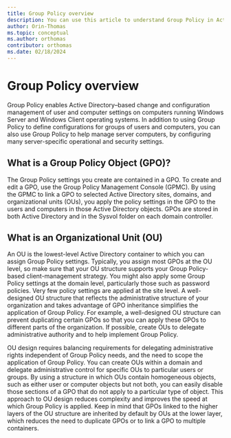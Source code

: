 ```yaml
---
title: Group Policy overview
description: You can use this article to understand Group Policy in Active Directory Domain Services.
author: Orin-Thomas
ms.topic: conceptual
ms.author: orthomas
contributor: orthomas
ms.date: 02/18/2024
---
```


# Group Policy overview

Group Policy enables Active Directory–based change and configuration management of user and computer settings on computers running Windows Server and Windows Client operating systems. In addition to using Group Policy to define configurations for groups of users and computers, you can also use Group Policy to help manage server computers, by configuring many server-specific operational and security settings.

## What is a Group Policy Object (GPO)?

The Group Policy settings you create are contained in a GPO. To create and edit a GPO, use the Group Policy Management Console (GPMC). By using the GPMC to link a GPO to selected Active Directory sites, domains, and organizational units (OUs), you apply the policy settings in the GPO to the users and computers in those Active Directory objects. GPOs are stored in both Active Directory and in the Sysvol folder on each domain controller. 

## What is an Organizational Unit (OU)

An OU is the lowest-level Active Directory container to which you can assign Group Policy settings. Typically, you assign most GPOs at the OU level, so make sure that your OU structure supports your Group Policy-based client-management strategy. You might also apply some Group Policy settings at the domain level, particularly those such as password policies. Very few policy settings are applied at the site level. A well-designed OU structure that reflects the administrative structure of your organization and takes advantage of GPO inheritance simplifies the application of Group Policy. For example, a well-designed OU structure can prevent duplicating certain GPOs so that you can apply these GPOs to different parts of the organization. If possible, create OUs to delegate administrative authority and to help implement Group Policy.

OU design requires balancing requirements for delegating administrative rights independent of Group Policy needs, and the need to scope the application of Group Policy. You can create OUs within a domain and delegate administrative control for specific OUs to particular users or groups. By using a structure in which OUs contain homogeneous objects, such as either user or computer objects but not both, you can easily disable those sections of a GPO that do not apply to a particular type of object. This approach to OU design reduces complexity and improves the speed at which Group Policy is applied. Keep in mind that GPOs linked to the higher layers of the OU structure are inherited by default by OUs at the lower layer, which reduces the need to duplicate GPOs or to link a GPO to multiple containers.

